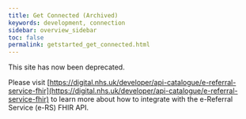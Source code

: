 ```yaml
---
title: Get Connected (Archived)
keywords: development, connection
sidebar: overview_sidebar
toc: false
permalink: getstarted_get_connected.html
---
```


This site has now been deprecated.

Please visit [https://digital.nhs.uk/developer/api-catalogue/e-referral-service-fhir](https://digital.nhs.uk/developer/api-catalogue/e-referral-service-fhir) to learn more about how to integrate with the e-Referral Service (e-RS) FHIR API.
